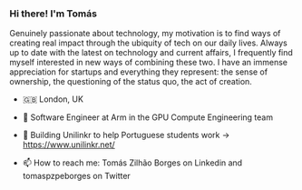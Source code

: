 ### Hi there! I'm Tomás 

<!--
**tomaspzpeborges/tomaspzpeborges** is a ✨ _special_ ✨ repository because its `README.md` (this file) appears on your GitHub profile.

Here are some ideas to get you started:

- 🔭 I’m currently working on ...
- 🌱 I’m currently learning ...
- 👯 I’m looking to collaborate on ...
- 🤔 I’m looking for help with ...
- 💬 Ask me about ...
- 📫 How to reach me: ...
- 😄 Pronouns: ...
- ⚡ Fun fact: ...
-->

Genuinely passionate about technology, my motivation is to find ways of creating real impact through the ubiquity of tech on our daily lives. Always up to date with the latest on technology and current affairs, I frequently find myself interested in new ways of combining these two. I have an immense appreciation for startups and everything they represent: the sense of ownership, the questioning of the status quo, the act of creation.

+ 🇬🇧 London, UK
  
+ 🤖 Software Engineer at Arm in the GPU Compute Engineering team 

+ 🌱 Building Unilinkr to help Portuguese students work  -> https://www.unilinkr.net/ 

+ 📫 How to reach me: Tomás Zilhão Borges on Linkedin and tomaspzpeborges on Twitter 
